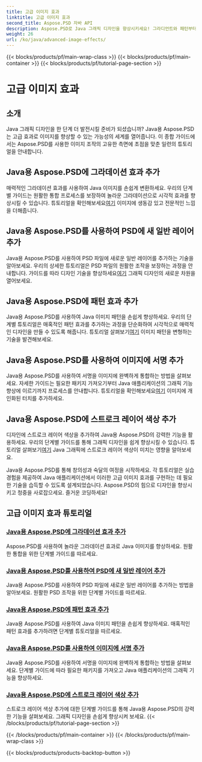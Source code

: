 ```yaml
---
title: 고급 이미지 효과
linktitle: 고급 이미지 효과
second_title: Aspose.PSD 자바 API
description: Aspose.PSD로 Java 그래픽 디자인을 향상시키세요! 그라디언트와 패턴부터 서명과 획까지 고급 이미지 효과를 완벽하게 마스터하세요.
weight: 26
url: /ko/java/advanced-image-effects/
---
```


{{< blocks/products/pf/main-wrap-class >}}
{{< blocks/products/pf/main-container >}}
{{< blocks/products/pf/tutorial-page-section >}}

# 고급 이미지 효과

## 소개
Java 그래픽 디자인을 한 단계 더 발전시킬 준비가 되셨습니까? Java용 Aspose.PSD는 고급 효과로 이미지를 향상할 수 있는 가능성의 세계를 열어줍니다. 이 종합 가이드에서는 Aspose.PSD를 사용한 이미지 조작의 고유한 측면에 초점을 맞춘 일련의 튜토리얼을 안내합니다.

## Java용 Aspose.PSD에 그라데이션 효과 추가

 매력적인 그라데이션 효과를 사용하여 Java 이미지를 손쉽게 변환하세요. 우리의 단계별 가이드는 원활한 통합 프로세스를 보장하여 놀라운 그라데이션으로 시각적 효과를 향상시킬 수 있습니다. 튜토리얼을 확인해보세요[여기](./add-gradient-effects/) 이미지에 생동감 있고 전문적인 느낌을 더해줍니다.

## Java용 Aspose.PSD를 사용하여 PSD에 새 일반 레이어 추가

Java용 Aspose.PSD를 사용하여 PSD 파일에 새로운 일반 레이어를 추가하는 기술을 알아보세요. 우리의 상세한 튜토리얼은 PSD 파일의 원활한 조작을 보장하는 과정을 안내합니다. 가이드를 따라 디자인 기술을 향상하세요[여기](./add-new-regular-layer/) 그래픽 디자인의 새로운 차원을 열어보세요.

## Java용 Aspose.PSD에 패턴 효과 추가

 Java용 Aspose.PSD를 사용하여 Java 이미지 패턴을 손쉽게 향상하세요. 우리의 단계별 튜토리얼은 매혹적인 패턴 효과를 추가하는 과정을 단순화하여 시각적으로 매력적인 디자인을 만들 수 있도록 해줍니다. 튜토리얼 살펴보기[여기](./add-pattern-effects/) 이미지 패턴을 변형하는 기술을 발견해보세요.

## Java용 Aspose.PSD를 사용하여 이미지에 서명 추가

 Java용 Aspose.PSD를 사용하여 서명을 이미지에 완벽하게 통합하는 방법을 살펴보세요. 자세한 가이드는 필요한 패키지 가져오기부터 Java 애플리케이션의 그래픽 기능 향상에 이르기까지 프로세스를 안내합니다. 튜토리얼을 확인해보세요[여기](./add-signature-to-image/) 이미지에 개인화된 터치를 추가하세요.

## Java용 Aspose.PSD에 스트로크 레이어 색상 추가

 디자인에 스트로크 레이어 색상을 추가하여 Java용 Aspose.PSD의 강력한 기능을 활용하세요. 우리의 단계별 가이드를 통해 그래픽 디자인을 쉽게 향상시킬 수 있습니다. 튜토리얼 살펴보기[여기](./add-stroke-layer-color/) Java 그래픽에 스트로크 레이어 색상이 미치는 영향을 알아보세요.

Java용 Aspose.PSD를 통해 창의성과 숙달의 여정을 시작하세요. 각 튜토리얼은 실습 경험을 제공하여 Java 애플리케이션에서 이러한 고급 이미지 효과를 구현하는 데 필요한 기술을 습득할 수 있도록 설계되었습니다. Aspose.PSD의 힘으로 디자인을 향상시키고 청중을 사로잡으세요. 즐거운 코딩하세요!
## 고급 이미지 효과 튜토리얼
### [Java용 Aspose.PSD에 그라데이션 효과 추가](./add-gradient-effects/)
Aspose.PSD를 사용하여 놀라운 그라데이션 효과로 Java 이미지를 향상하세요. 원활한 통합을 위한 단계별 가이드를 따르세요.
### [Java용 Aspose.PSD를 사용하여 PSD에 새 일반 레이어 추가](./add-new-regular-layer/)
Java용 Aspose.PSD를 사용하여 PSD 파일에 새로운 일반 레이어를 추가하는 방법을 알아보세요. 원활한 PSD 조작을 위한 단계별 가이드를 따르세요.
### [Java용 Aspose.PSD에 패턴 효과 추가](./add-pattern-effects/)
Java용 Aspose.PSD를 사용하여 Java 이미지 패턴을 손쉽게 향상하세요. 매혹적인 패턴 효과를 추가하려면 단계별 튜토리얼을 따르세요.
### [Java용 Aspose.PSD를 사용하여 이미지에 서명 추가](./add-signature-to-image/)
Java용 Aspose.PSD를 사용하여 서명을 이미지에 완벽하게 통합하는 방법을 살펴보세요. 단계별 가이드에 따라 필요한 패키지를 가져오고 Java 애플리케이션의 그래픽 기능을 향상하세요.
### [Java용 Aspose.PSD에 스트로크 레이어 색상 추가](./add-stroke-layer-color/)
스트로크 레이어 색상 추가에 대한 단계별 가이드를 통해 Java용 Aspose.PSD의 강력한 기능을 살펴보세요. 그래픽 디자인을 손쉽게 향상시켜 보세요.
{{< /blocks/products/pf/tutorial-page-section >}}

{{< /blocks/products/pf/main-container >}}
{{< /blocks/products/pf/main-wrap-class >}}

{{< blocks/products/products-backtop-button >}}
